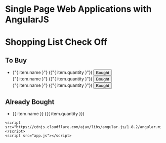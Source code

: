 
# Single Page Web Applications with AngularJS
<!DOCTYPE html>
<html ng-app="ShoppingListCheckOff">
  <head>
    <title>Shopping List Check Off</title>
    <link rel="stylesheet" href="styles.css" />
  </head>
  <body>
    <div ng-controller="ShoppingListCheckOffController">
      <h1>Shopping List Check Off</h1>
      <div class="list">
        <h2>To Buy</h2>
        <ul>
          <li ng-repeat="item in toBuyItems">
            {"{ item.name }"} ({"{ item.quantity }"})
            <button ng-click="buyItem(item)">Bought</button>
            <br />
            {"{ item.name }"} ({"{ item.quantity }"})
            <button ng-click="buyItem(item)">Bought</button>
            <br />
            {"{ item.name }"} ({"{ item.quantity }"})
            <button ng-click="buyItem(item)">Bought</button>
          </li>
        </ul>
      </div>
      <div class="list">
        <h2>Already Bought</h2>
        <ul>
          <li ng-repeat="item in alreadyBoughtItems">
            {{ item.name }} ({{ item.quantity }})
          </li>
        </ul>
      </div>
    </div>

    <script src="https://cdnjs.cloudflare.com/ajax/libs/angular.js/1.8.2/angular.min.js"></script>
    <script src="app.js"></script>
  </body>
</html>

